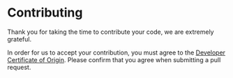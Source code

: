 # Contributing

Thank you for taking the time to contribute your code, we are extremely grateful.

In order for us to accept your contribution, you must agree to the [Developer Certificate of Origin](contributing/DCO.md). Please confirm that you agree when submitting a pull request.